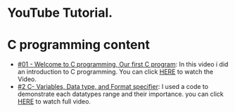 # YouTube Tutorial.





# C programming content
+ [#01 - Welcome to C programming, Our first C program](./C/welcome.c): In this video i did an introduction to C programming. You can click [HERE](https://youtu.be/r1qm2fz-bjs) to watch the Video.
+ [#2 C- Variables, Data type, and Format specifier](./C/datatypes.c): I used a code to demonstrate each datatypes range and their importance. you can click [HERE](https://youtu.be/wPb6b0yZApI) to watch full video.
